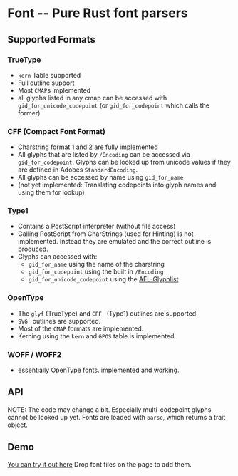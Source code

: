 # Font -- Pure Rust font parsers

## Supported Formats

### TrueType
- `kern` Table supported
- Full outline support
- Most `CMAP`s implemented
- all glyphs listed in any cmap can be accessed with `gid_for_unicode_codepoint` (or `gid_for_codepoint` which calls the former)

### CFF (Compact Font Format)
 - Charstring format 1 and 2 are fully implemented
 - All glyphs that are listed by `/Encoding` can be accessed via `gid_for_codepoint`. Glyphs can be looked up from unicode values if they are defined in Adobes `StandardEncoding`.
 - All glyphs can be accessed by name using `gid_for_name`
 - (not yet implemented: Translating codepoints into glyph names and using them for lookup)

### Type1
 - Contains a PostScript interpreter (without file access)
 - Calling PostScript from CharStrings (used for Hinting) is not implemented. Instead they are emulated and the correct outline is produced.
 - Glyphs can accessed with:
   - `gid_for_name` using the name of the charstring
   - `gid_for_codepoint` using the built in `/Encoding`
   - `gid_for_unicode_codepoint` using the [AFL-Glyphlist](https://github.com/adobe-type-tools/agl-aglfn)

### OpenType
- The `glyf` (TrueType) and `CFF ` (Type1) outlines are supported.
- `SVG ` outlines are supported.
- Most of the `CMAP` formats are implemented.
- Kerning using the `kern` and `GPOS` table is implemented.

### WOFF / WOFF2
- essentially OpenType fonts. implemented and working.

## API
NOTE: The code may change a bit. Especially multi-codepoint glyphs cannot be looked up yet.
Fonts are loaded with `parse`, which returns a trait object.

## Demo
[You can try it out here](https://s3bk.github.io/font_wasm/)
Drop font files on the page to add them.
